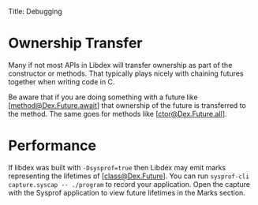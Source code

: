 Title: Debugging

# Ownership Transfer

Many if not most APIs in Libdex will transfer ownership as part of the constructor or methods.
That typically plays nicely with chaining futures together when writing code in C.

Be aware that if you are doing something with a future like [method@Dex.Future.await] that ownership of the future is transferred to the method.
The same goes for methods like [ctor@Dex.Future.all].

# Performance

If libdex was built with `-Dsysprof=true` then Libdex may emit marks representing the lifetimes of [class@Dex.Future].
You can run `sysprof-cli capture.syscap -- ./program` to record your application.
Open the capture with the Sysprof application to view future lifetimes in the Marks section.
